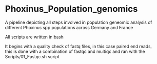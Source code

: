 # Phoxinus_Population_genomics
A pipeline depicting all steps involved in population geneomic analysis of different Phoxinus spp populations across Germany and France

All scripts are written in bash

It begins with a quality check of fastq files, in this case paired end reads, this is done with a combination of fastqc and multiqc and ran with the Scripts/01_Fastqc.sh script

